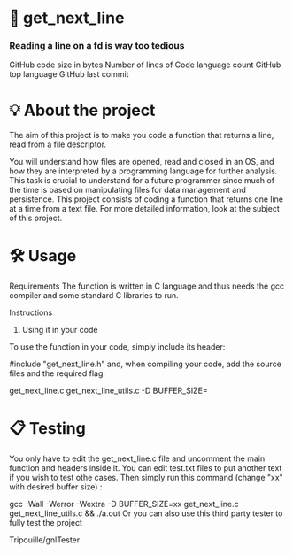 # 📖 get_next_line

#### 

### Reading a line on a fd is way too tedious
GitHub code size in bytes Number of lines of Code language count GitHub top language GitHub last commit


#  💡 About the project
The aim of this project is to make you code a function that returns a line, read from a file descriptor.

You will understand how files are opened, read and closed in an OS,
and how they are interpreted by a programming language for further analysis.
This task is crucial to understand for a future programmer since much of the time is based
on manipulating files for data management and persistence.
This project consists of coding a function that returns one line at a time from a text file.
For more detailed information, look at the subject of this project.

#  🛠️ Usage
Requirements
The function is written in C language and thus needs the gcc compiler and some standard C libraries to run.

Instructions
1. Using it in your code

To use the function in your code, simply include its header:

#include "get_next_line.h"
and, when compiling your code, add the source files and the required flag:

get_next_line.c get_next_line_utils.c -D BUFFER_SIZE=<size>
  
# 📋 Testing
You only have to edit the get_next_line.c file and uncomment the main function and headers inside it. You can edit test.txt files to put another text if you wish to test othe cases. Then simply run this command (change "xx" with desired buffer size) :

gcc -Wall -Werror -Wextra -D BUFFER_SIZE=xx get_next_line.c get_next_line_utils.c && ./a.out
Or you can also use this third party tester to fully test the project

Tripouille/gnlTester
